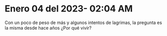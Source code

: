 # Enero 04 del 2023- 02:04 AM

Con un poco de peso de más y algunos intentos de lagrimas, la pregunta es la misma desde hace años ¿Por qué vivir?